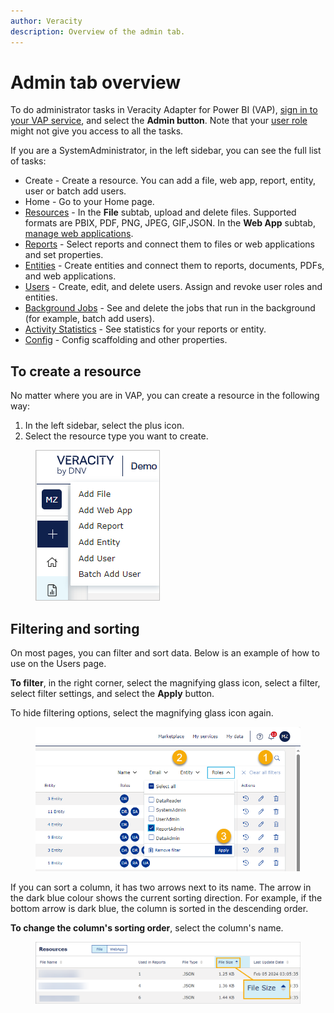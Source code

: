 ```yaml
---
author: Veracity
description: Overview of the admin tab.
---
```


# Admin tab overview

To do administrator tasks in Veracity Adapter for Power BI (VAP), [sign in to your VAP service](../reading-reports/overview.md), and select the **Admin button**. Note that your [user role](../user-roles.md) might not give you access to all the tasks.

If you are a SystemAdministrator, in the left sidebar, you can see the full list of tasks:
* Create - Create a resource. You can add a file, web app, report, entity, user or batch add users.
* Home - Go to your Home page.
* [Resources](resource.md) - In the **File** subtab, upload and delete files. Supported formats are PBIX, PDF, PNG, JPEG, GIF,JSON. In the **Web App** subtab, [manage web applications](manage-webs.md).
* [Reports](manage-reports.md) - Select reports and connect them to files or web applications and set properties.
* [Entities](entities.md) - Create entities and connect them to reports, documents, PDFs, and web applications.
* [Users](users.md) - Create, edit, and delete users. Assign and revoke user roles and entities.
* [Background Jobs](background-jobs.md) - See and delete the jobs that run in the background (for example, batch add users).
* [Activity Statistics](statistics.md) - See statistics for your reports or entity.
* [Config](configure.md) - Config scaffolding and other properties.

## To create a resource
No matter where you are in VAP, you can create a resource in the following way:
1. In the left sidebar, select the plus icon.
2. Select the resource type you want to create.
<figure>
	<img src="../admin-tab/assets/create.png"/>
</figure>

## Filtering and sorting
On most pages, you can filter and sort data. Below is an example of how to use on the Users page.

**To filter**, in the right corner, select the magnifying glass icon, select a filter, select filter settings, and select the **Apply** button.

To hide filtering options, select the magnifying glass icon again.

<figure>
	<img src="../admin-tab/assets/users_filter.png"/>
</figure>

If you can sort a column, it has two arrows next to its name. The arrow in the dark blue colour shows the current sorting direction. For example, if the bottom arrow is dark blue, the column is sorted in the descending order. 

**To change the column's sorting order**, select the column's name.

<figure>
	<img src="assets/sort.png"/>
</figure>